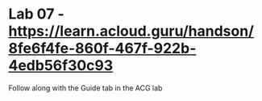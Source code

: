 # Lab 07 - https://learn.acloud.guru/handson/8fe6f4fe-860f-467f-922b-4edb56f30c93

Follow along with the Guide tab in the ACG lab
